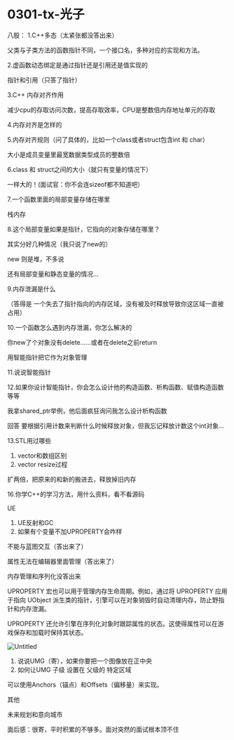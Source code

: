 # 0301-tx-光子

八股：
1.C++多态（太紧张都没答出来）

父类与子类方法的函数指针不同，一个接口名，多种对应的实现和方法。

2.虚函数动态绑定是通过指针还是引用还是值实现的

指针和引用（只答了指针）

3.C++ 内存对齐作用

减少cpu的存取访问次数，提高存取效率，CPU是整数倍内存地址单元的存取

4.内存对齐是怎样的

5.内存对齐规则（问了具体的，比如一个class或者struct包含int 和 char）

大小是成员变量里最宽数据类型成员的整数倍

6.class 和 struct之间的大小（就只有变量的情况下）

一样大的！(面试官：你不会连sizeof都不知道吧）

7.一个函数里面的局部变量存储在哪里

栈内存

8.这个局部变量如果是指针，它指向的对象存储在哪里？

其实分好几种情况（我只说了new的）

new 则是堆，不多说

还有局部变量和静态变量的情况…

9.内存泄漏是什么

（答得是 一个失去了指针指向的内存区域，没有被及时释放导致你这区域一直被占用）

10.一个函数怎么遇到内存泄漏，你怎么解决的

你new了个对象没有delete……或者在delete之前return

用智能指针把它作为对象管理

11.说说智能指针

12.如果你设计智能指针，你会怎么设计他的构造函数、析构函数、赋值构造函数等等

我拿shared_ptr举例，他后面疯狂询问我怎么设计析构函数

回答 要根据引用计数来判断什么时候释放对象，但我忘记释放计数这个int对象…

13.STL用过哪些

1. vector和数组区别
2. vector resize过程

扩两倍，把原来的和新的搬进去，释放掉旧内存

16.你学C++的学习方法，用什么资料，看不看源码

UE

1. UE反射和GC
2. 如果有个变量不加UPROPERTY会咋样

不能与蓝图交互（答出来了）

属性无法在编辑器里面管理（答出来了）

内存管理和序列化没答出来

UPROPERTY 宏也可以用于管理内存生命周期。例如，通过将 UPROPERTY 应用于指向 UObject 派生类的指针，引擎可以在对象销毁时自动清理内存，防止野指针和内存泄漏。

UPROPERTY 还允许引擎在序列化对象时跟踪属性的状态。这使得属性可以在游戏保存和加载时保持其状态。

![Untitled](https://prod-files-secure.s3.us-west-2.amazonaws.com/689d8040-cdd0-4d6d-8aea-e5c744464872/8f2077a2-60ce-4e14-a3f2-aca0470ca8da/Untitled.png)

1. 说说UMG（寄），如果你要把一个图像放在正中央
2. 如何让UMG 子级 设置在 父级的 特定区域

可以使用Anchors（锚点）和Offsets（偏移量）来实现。

其他

未来规划和意向城市

面后感：很寄，平时积累的不够多。面对突然的面试根本顶不住